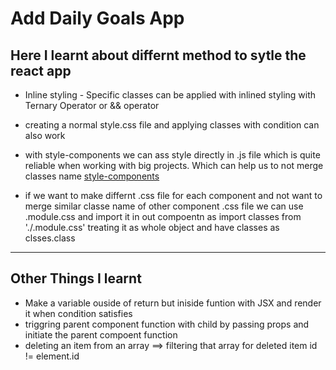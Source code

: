 # Add Daily Goals App

## Here I learnt about differnt method to sytle the react app

* Inline styling - Specific classes can be applied with inlined styling with Ternary Operator or && operator 

* creating a normal style.css file and applying classes with condition can also work 

* with style-components we can ass style directly in .js file which is quite reliable when working with big projects. Which can help us to not merge classes name [style-components](https://styled-components.com/)

* if we want to make differnt .css file for each component and not want to merge similar classe name of other component .css file we can use <compName>.module.css and import it in out compoentn as import classes from './<compName>.module.css' treating it as whole object and have classes as clsses.class

<hr>

## Other Things I learnt

* Make a variable ouside of return but iniside funtion with JSX and render it when condition satisfies
* triggring parent component function with child by passing props and initiate the parent compoent function
* deleting an item from an array ==> filtering that array for deleted item id != element.id